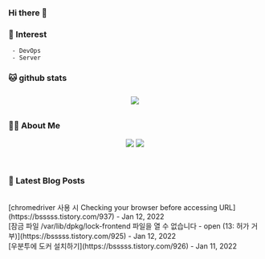 
### Hi there 👋   

### 📖   Interest   
     - DevOps   
     - Server  

###  🐱 github stats  

<div id="main" align="center">
    <img src="https://github-readme-stats.vercel.app/api?username=qpyu66&hide=stars,contribs&count_private=true&show_icons=true"
        style="height: auto; margin-left: 20px; margin-right: 20px; padding: 10px;"/>
</div>

###  💁‍♀️ About Me  
<p align="center">
    <a href="https://bsssss.tistory.com/"><img src="https://img.shields.io/badge/Blog-FF5722?style=flat-square&logo=Blogger&logoColor=white"/></a>
    <a href="mailto:qpyu66@gmail.com"><img src="https://img.shields.io/badge/Gmail-d14836?style=flat-square&logo=Gmail&logoColor=white&link=qpyu66@gmail.com"/></a>
</p>

<br>

### 📕 Latest Blog Posts   
<br>
[chromedriver 사용 시 Checking your browser before accessing URL](https://bsssss.tistory.com/937) - Jan 12, 2022<br>
[잠금 파일 /var/lib/dpkg/lock-frontend 파일을 열 수 없습니다 - open (13: 허가 거부)](https://bsssss.tistory.com/925) - Jan 12, 2022<br>
[우분투에 도커 설치하기](https://bsssss.tistory.com/926) - Jan 11, 2022<br>
